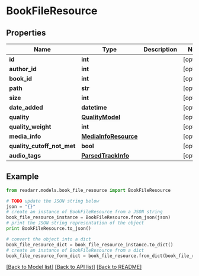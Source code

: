 # BookFileResource


## Properties
Name | Type | Description | Notes
------------ | ------------- | ------------- | -------------
**id** | **int** |  | [optional] 
**author_id** | **int** |  | [optional] 
**book_id** | **int** |  | [optional] 
**path** | **str** |  | [optional] 
**size** | **int** |  | [optional] 
**date_added** | **datetime** |  | [optional] 
**quality** | [**QualityModel**](QualityModel.md) |  | [optional] 
**quality_weight** | **int** |  | [optional] 
**media_info** | [**MediaInfoResource**](MediaInfoResource.md) |  | [optional] 
**quality_cutoff_not_met** | **bool** |  | [optional] 
**audio_tags** | [**ParsedTrackInfo**](ParsedTrackInfo.md) |  | [optional] 

## Example

```python
from readarr.models.book_file_resource import BookFileResource

# TODO update the JSON string below
json = "{}"
# create an instance of BookFileResource from a JSON string
book_file_resource_instance = BookFileResource.from_json(json)
# print the JSON string representation of the object
print BookFileResource.to_json()

# convert the object into a dict
book_file_resource_dict = book_file_resource_instance.to_dict()
# create an instance of BookFileResource from a dict
book_file_resource_form_dict = book_file_resource.from_dict(book_file_resource_dict)
```
[[Back to Model list]](../README.md#documentation-for-models) [[Back to API list]](../README.md#documentation-for-api-endpoints) [[Back to README]](../README.md)



